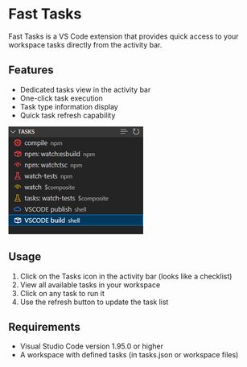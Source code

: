 # Fast Tasks

Fast Tasks is a VS Code extension that provides quick access to your workspace tasks directly from the activity bar.

## Features

- Dedicated tasks view in the activity bar
- One-click task execution
- Task type information display
- Quick task refresh capability

![Fast Tasks View](images/fast-tasks-view.png)

## Usage

1. Click on the Tasks icon in the activity bar (looks like a checklist)
2. View all available tasks in your workspace
3. Click on any task to run it
4. Use the refresh button to update the task list

## Requirements

- Visual Studio Code version 1.95.0 or higher
- A workspace with defined tasks (in tasks.json or workspace files)
